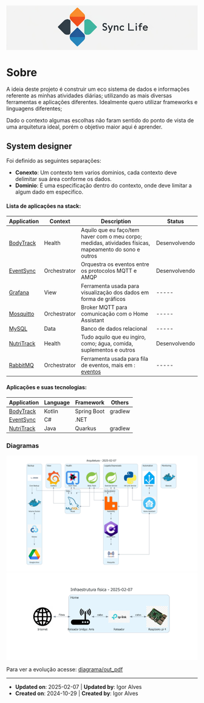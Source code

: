 ![logo_horizontal.png](assets%2Flogo_horizontal.png)

# Sobre

A ideia deste projeto é construir um eco sistema de dados e informações referente as minhas atividades diárias; 
utilizando as mais diversas ferramentas e aplicações diferentes. 
Idealmente quero utilizar frameworks e linguagens diferentes; 

Dado o contexto algumas escolhas não faram sentido do ponto de vista de uma arquitetura ideal, porém o objetivo maior aqui é aprender.

## System designer

Foi definido as seguintes separações:
- **Conexto**: Um contexto tem varios dominios, cada contexto deve delimitar sua área conforme os dados.
- **Dominio**: É uma especificação dentro do contexto, onde deve limitar a algum dado em especifico.

#### Lista de aplicações na stack:
| Application                                                               | Context      | Description                                                                                            | Status        |
|---------------------------------------------------------------------------|--------------|--------------------------------------------------------------------------------------------------------|---------------|
| [BodyTrack](https://github.com/alves-dev/SyncLife-Health-BodyTrack)       | Health       | Aquilo que eu faço/tem haver com o meu corpo; medidas, atividades físicas, mapeamento do sono e outros | Desenvolvendo |
| [EventSync](https://github.com/alves-dev/SyncLife-Orchestrator-EventSync) | Orchestrator | Orquestra os eventos entre os protocolos MQTT e AMQP                                                   | Desenvolvendo |
| [Grafana](https://grafana.com/)                                           | View         | Ferramenta usada para visualização dos dados em forma de gráficos                                      | -----         |
| [Mosquitto](https://mosquitto.org/)                                       | Orchestrator | Broker MQTT para comunicação com o Home Assistant                                                      | -----         |
| [MySQL](https://www.mysql.com/)                                           | Data         | Banco de dados relacional                                                                              | -----         |
| [NutriTrack](https://github.com/alves-dev/SyncLife-Health-NutriTrack)     | Health       | Tudo aquilo que eu ingiro, como; água, comida, suplementos e outros                                    | Desenvolvendo |
| [RabbitMQ](https://www.rabbitmq.com/)                                     | Orchestrator | Ferramenta usada para fila de eventos, mais em : [eventos](events.md)                                  | -----         |


#### Aplicações e suas tecnologias:
| Application                                                               | Language | Framework   | Others  |
|---------------------------------------------------------------------------|----------|-------------|---------|
| [BodyTrack](https://github.com/alves-dev/SyncLife-Health-BodyTrack)       | Kotlin   | Spring Boot | gradlew |
| [EventSync](https://github.com/alves-dev/SyncLife-Orchestrator-EventSync) | C#       | .NET        |         |
| [NutriTrack](https://github.com/alves-dev/SyncLife-Health-NutriTrack)     | Java     | Quarkus     | gradlew |


### Diagramas
![diagrama_arquitetura.png](assets/diagrama_arquitetura.png)
![diagrama_infraestrutura.png](assets/diagrama_infraestrutura.png)

Para ver a evolução acesse: [diagrama/out_pdf](diagrama/out_pdf)

-----
- **Updated on**: 2025-02-07 | **Updated by**: Igor Alves
- **Created on**: 2024-10-29 | **Created by**: Igor Alves
